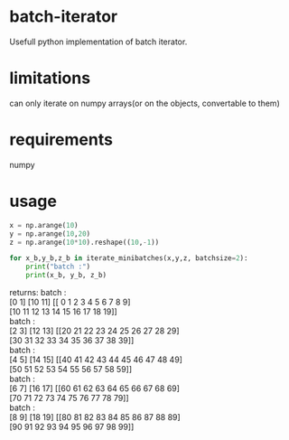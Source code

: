# batch-iterator
Usefull python implementation of batch iterator. 

# limitations
can only iterate on numpy arrays(or on the objects, convertable to them)

# requirements
numpy

# usage
```python
x = np.arange(10)
y = np.arange(10,20)
z = np.arange(10*10).reshape((10,-1))

for x_b,y_b,z_b in iterate_minibatches(x,y,z, batchsize=2):
    print("batch :")
    print(x_b, y_b, z_b)
```

returns:
batch :<br/>
[0 1] [10 11] [[ 0  1  2  3  4  5  6  7  8  9]<br/>
 [10 11 12 13 14 15 16 17 18 19]]<br/>
batch :<br/>
[2 3] [12 13] [[20 21 22 23 24 25 26 27 28 29]<br/>
 [30 31 32 33 34 35 36 37 38 39]]<br/>
batch :<br/>
[4 5] [14 15] [[40 41 42 43 44 45 46 47 48 49]<br/>
 [50 51 52 53 54 55 56 57 58 59]]<br/>
batch :<br/>
[6 7] [16 17] [[60 61 62 63 64 65 66 67 68 69]<br/>
 [70 71 72 73 74 75 76 77 78 79]]<br/>
batch :<br/>
[8 9] [18 19] [[80 81 82 83 84 85 86 87 88 89]<br/>
 [90 91 92 93 94 95 96 97 98 99]]<br/>
